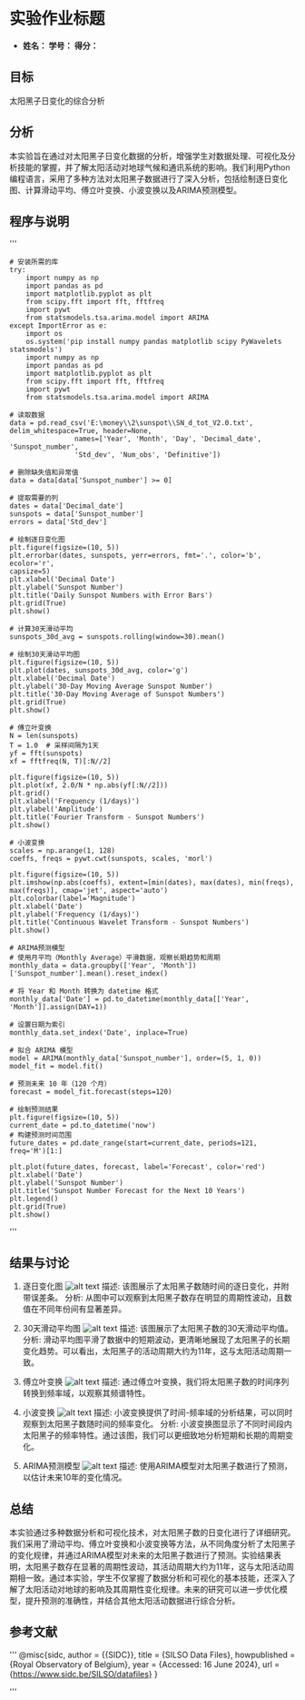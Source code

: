 # 实验作业标题
- **姓名： 学号： 得分：**


## 目标
太阳黑子日变化的综合分析

## 分析
本实验旨在通过对太阳黑子日变化数据的分析，增强学生对数据处理、可视化及分析技能的掌握，并了解太阳活动对地球气候和通讯系统的影响。我们利用Python编程语言，采用了多种方法对太阳黑子数据进行了深入分析，包括绘制逐日变化图、计算滑动平均、傅立叶变换、小波变换以及ARIMA预测模型。

## 程序与说明

'''

    # 安装所需的库
    try:
        import numpy as np
        import pandas as pd
        import matplotlib.pyplot as plt
        from scipy.fft import fft, fftfreq
        import pywt
        from statsmodels.tsa.arima.model import ARIMA
    except ImportError as e:
        import os
        os.system('pip install numpy pandas matplotlib scipy PyWavelets statsmodels')
        import numpy as np
        import pandas as pd
        import matplotlib.pyplot as plt
        from scipy.fft import fft, fftfreq
        import pywt
        from statsmodels.tsa.arima.model import ARIMA

    # 读取数据
    data = pd.read_csv('E:\money\\2\sunspot\\SN_d_tot_V2.0.txt',        
    delim_whitespace=True, header=None,
                    names=['Year', 'Month', 'Day', 'Decimal_date', 'Sunspot_number', 
                    'Std_dev', 'Num_obs', 'Definitive'])

    # 删除缺失值和异常值
    data = data[data['Sunspot_number'] >= 0]

    # 提取需要的列
    dates = data['Decimal_date']
    sunspots = data['Sunspot_number']
    errors = data['Std_dev']

    # 绘制逐日变化图
    plt.figure(figsize=(10, 5))
    plt.errorbar(dates, sunspots, yerr=errors, fmt='.', color='b', ecolor='r', 
    capsize=5)
    plt.xlabel('Decimal Date')
    plt.ylabel('Sunspot Number')
    plt.title('Daily Sunspot Numbers with Error Bars')
    plt.grid(True)
    plt.show()

    # 计算30天滑动平均
    sunspots_30d_avg = sunspots.rolling(window=30).mean()

    # 绘制30天滑动平均图
    plt.figure(figsize=(10, 5))
    plt.plot(dates, sunspots_30d_avg, color='g')
    plt.xlabel('Decimal Date')
    plt.ylabel('30-Day Moving Average Sunspot Number')
    plt.title('30-Day Moving Average of Sunspot Numbers')
    plt.grid(True)
    plt.show()

    # 傅立叶变换
    N = len(sunspots)
    T = 1.0  # 采样间隔为1天
    yf = fft(sunspots)
    xf = fftfreq(N, T)[:N//2]

    plt.figure(figsize=(10, 5))
    plt.plot(xf, 2.0/N * np.abs(yf[:N//2]))
    plt.grid()
    plt.xlabel('Frequency (1/days)')
    plt.ylabel('Amplitude')
    plt.title('Fourier Transform - Sunspot Numbers')
    plt.show()

    # 小波变换
    scales = np.arange(1, 128)
    coeffs, freqs = pywt.cwt(sunspots, scales, 'morl')

    plt.figure(figsize=(10, 5))
    plt.imshow(np.abs(coeffs), extent=[min(dates), max(dates), min(freqs), 
    max(freqs)], cmap='jet', aspect='auto')
    plt.colorbar(label='Magnitude')
    plt.xlabel('Date')
    plt.ylabel('Frequency (1/days)')
    plt.title('Continuous Wavelet Transform - Sunspot Numbers')
    plt.show()

    # ARIMA预测模型
    # 使用月平均（Monthly Average）平滑数据，观察长期趋势和周期
    monthly_data = data.groupby(['Year', 'Month']) 
    ['Sunspot_number'].mean().reset_index()

    # 将 Year 和 Month 转换为 datetime 格式
    monthly_data['Date'] = pd.to_datetime(monthly_data[['Year', 
    'Month']].assign(DAY=1))

    # 设置日期为索引
    monthly_data.set_index('Date', inplace=True)

    # 拟合 ARIMA 模型
    model = ARIMA(monthly_data['Sunspot_number'], order=(5, 1, 0))
    model_fit = model.fit()

    # 预测未来 10 年（120 个月）
    forecast = model_fit.forecast(steps=120)

    # 绘制预测结果
    plt.figure(figsize=(10, 5))
    current_date = pd.to_datetime('now')
    # 构建预测时间范围
    future_dates = pd.date_range(start=current_date, periods=121, freq='M')[1:]

    plt.plot(future_dates, forecast, label='Forecast', color='red')
    plt.xlabel('Date')
    plt.ylabel('Sunspot Number')
    plt.title('Sunspot Number Forecast for the Next 10 Years')
    plt.legend()
    plt.grid(True)
    plt.show() 
    
'''


## 结果与讨论

1. 逐日变化图
![alt text](Figure_1.png)
描述: 该图展示了太阳黑子数随时间的逐日变化，并附带误差条。
分析: 从图中可以观察到太阳黑子数存在明显的周期性波动，且数值在不同年份间有显著差异。

2. 30天滑动平均图
![alt text](Figure_2.png)
描述: 该图展示了太阳黑子数的30天滑动平均值。
分析: 滑动平均图平滑了数据中的短期波动，更清晰地展现了太阳黑子的长期变化趋势。可以看出，太阳黑子的活动周期大约为11年，这与太阳活动周期一致。

3. 傅立叶变换
![alt text](Figure_3.png)
描述: 通过傅立叶变换，我们将太阳黑子数的时间序列转换到频率域，以观察其频谱特性。

4. 小波变换
![alt text](Figure_4.png)
描述: 小波变换提供了时间-频率域的分析结果，可以同时观察到太阳黑子数随时间的频率变化。
分析: 小波变换图显示了不同时间段内太阳黑子的频率特性。通过该图，我们可以更细致地分析短期和长期的周期变化。

5. ARIMA预测模型
![alt text](Figure_5.png)
描述: 使用ARIMA模型对太阳黑子数进行了预测，以估计未来10年的变化情况。

## 总结
本实验通过多种数据分析和可视化技术，对太阳黑子数的日变化进行了详细研究。我们采用了滑动平均、傅立叶变换和小波变换等方法，从不同角度分析了太阳黑子的变化规律，并通过ARIMA模型对未来的太阳黑子数进行了预测。实验结果表明，太阳黑子数存在显著的周期性波动，其活动周期大约为11年，这与太阳活动周期相一致。通过本实验，学生不仅掌握了数据分析和可视化的基本技能，还深入了解了太阳活动对地球的影响及其周期性变化规律。未来的研究可以进一步优化模型，提升预测的准确性，并结合其他太阳活动数据进行综合分析。

## 参考文献
'''
@misc{sidc,
  author       = {{SIDC}},
  title        = {SILSO Data Files},
  howpublished = {Royal Observatory of Belgium},
  year         = {Accessed: 16 June 2024},
  url          = {https://www.sidc.be/SILSO/datafiles}
}

'''

